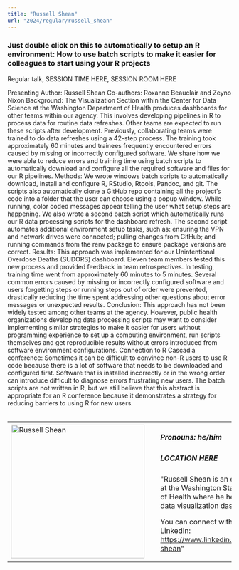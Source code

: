 ```yaml
---
title: "Russell Shean"
url: "2024/regular/russell_shean"
---
```


### Just double click on this to automatically to setup an R environment: How to use batch scripts to make it easier for colleagues to start using your R projects 
Regular talk, SESSION TIME HERE, SESSION ROOM HERE

Presenting Author: Russell Shean Co-authors: Roxanne Beauclair and Zeyno Nixon Background: The Visualization Section within the Center for Data Science at the Washington Department of Health produces dashboards for other teams within our agency. This involves developing pipelines in R to process data for routine data refreshes. Other teams are expected to run these scripts after development. Previously, collaborating teams were trained to do data refreshes using a 42-step process. The training took approximately 60 minutes and trainees frequently encountered errors caused by missing or incorrectly configured software. We share how we were able to reduce errors and training time using batch scripts to automatically download and configure all the required software and files for our R pipelines. Methods: We wrote windows batch scripts to automatically download, install and configure R, RStudio, Rtools, Pandoc, and git. The scripts also automatically clone a GitHub repo containing all the project’s code into a folder that the user can choose using a popup window. While running, color coded messages appear telling the user what setup steps are happening. We also wrote a second batch script which automatically runs our R data processing scripts for the dashboard refresh. The second script automates additional environment setup tasks, such as: ensuring the VPN and network drives were connected; pulling changes from GitHub; and running commands from the renv package to ensure package versions are correct. Results: This approach was implemented for our Unintentional Overdose Deaths (SUDORS) dashboard. Eleven team members tested this new process and provided feedback in team retrospectives. In testing, training time went from approximately 60 minutes to 5 minutes. Several common errors caused by missing or incorrectly configured software and users forgetting steps or running steps out of order were prevented, drastically reducing the time spent addressing other questions about error messages or unexpected results. Conclusion: This approach has not been widely tested among other teams at the agency. However, public health organizations developing data processing scripts may want to consider implementing similar strategies to make it easier for users without programming experience to set up a computing environment, run scripts themselves and get reproducible results without errors introduced from software environment configurations. Connection to R Cascadia conference: Sometimes it can be difficult to convince non-R users to use R code because there is a lot of software that needs to be downloaded and configured first. Software that is installed incorrectly or in the wrong order can introduce difficult to diagnose errors frustrating new users. The batch scripts are not written in R, but we still believe that this abstract is appropriate for an R conference because it demonstrates a strategy for reducing barriers to using R for new users.
<br><br>

<table>
  <tr><td><img width="300px" style="float: left; padding: 0px 20px 0px 0px;" 
           src="../../../../img/speakers/speakers_2024/russell_shean.jpg" alt="Russell Shean"></td>
  <td>
      <h5>Pronouns: he/him</h5>
      <h5>LOCATION HERE</h5>
      "Russell Shean is an epidemiologist at the Washington State Department of Health where he helps develop data visualization dashboards. 

You can connect with him on LinkedIn:  https://www.linkedin.com/in/russell-shean"
      </td></tr>

</table>


